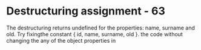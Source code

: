 # Destructuring assignment - 63

The destructuring returns undefined for the properties: name, surname and old. Try fixingthe constant { id, name, surname, old }. the code without changing the any of the object properties in 
